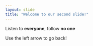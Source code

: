 ```yaml
---
layout: slide
title: "Welcome to our second slide!"
---
```

Listen to **everyone**, follow **no one**

Use the left arrow to go back!

